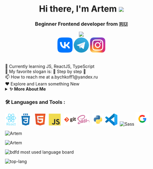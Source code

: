<h1 align="center">Hi there, I'm Artem
<img src="https://github.com/blackcater/blackcater/raw/main/images/Hi.gif" height="32"/></h1>
<h3 align="center">Beginner Frontend developer from   🇷🇺</h3>

<div id="header" align="center">
  <img src="https://media.giphy.com/media/M9gbBd9nbDrOTu1Mqx/giphy.gif" width="120"/>
</div>
<div id="badges" align="center">
  <a href="https://vk.com/frostray1"><img src="https://raw.githubusercontent.com/github/explore/b9118a25126aa8eb71413d5819c6c517aeb4d0bb/topics/vk/vk.png" width="50" height = "50"  alt="vk"/></a>
  <a href="https://t.me/frostray1"><img src="https://raw.githubusercontent.com/github/explore/80688e429a7d4ef2fca1e82350fe8e3517d3494d/topics/telegram/telegram.png" width="50" height = "50"  alt="vk"/></a>
  <a href="https://instagram.com/frostray"><img src="https://raw.githubusercontent.com/github/explore/06c46459e7947c8a25f72798af696d66e202ac39/topics/instagram/instagram.png" width="50" height = "50"  alt="vk"/></a>
  </div>
<br>
<br>

  <div id="life" align="left">
🔭 Currently learning JS, ReactJS, TypeScript <br>
🎯 My favorite slogan is: 👟 Step by step 👟<br>
📫 How to reach me at a.bychkoff1@yandex.ru<br>
 ❤️ Explore and Learn something New
</div>


<details >
  <summary><b>✨ More About Me</b></summary>
  <img src="https://cdn-icons-png.flaticon.com/512/3903/3903982.png" width="20" height = "20"  alt="ninja"/> &nbsp; Have a 1 dan black belt in taekwondo &nbsp; <img src="https://cdn-icons-png.flaticon.com/512/3903/3903538.png" width="20" height = "20"  alt="belt"/> <br>
  <img src="https://cdn-icons-png.flaticon.com/512/1286/1286621.png" width="20" height = "20"  alt="piano"/> &nbsp; Like to play the piano &nbsp; <img src="https://cdn-icons-png.flaticon.com/512/240/240337.png" width="20" height = "20"  alt="piano2"/> <br>
  <img src="https://cdn-icons-png.flaticon.com/512/3083/3083417.png" width="20" height = "20"  alt="ninja"/> &nbsp; Write music and produce tracks &nbsp; <img src="https://cdn-icons-png.flaticon.com/512/2829/2829075.png" width="20" height = "20"  alt="belt"/> <br>
</details>

### :hammer_and_wrench: Languages and Tools :

<div>
  
  <img src="https://github.com/devicons/devicon/blob/master/icons/react/react-original-wordmark.svg" title="React" alt="React" width="40" height="40"/>&nbsp;
  <img src="https://github.com/devicons/devicon/blob/master/icons/css3/css3-plain-wordmark.svg"  title="CSS3" alt="CSS" width="40" height="40"/>&nbsp;
  <img src="https://github.com/devicons/devicon/blob/master/icons/html5/html5-original.svg" title="HTML5" alt="HTML" width="40" height="40"/>&nbsp;
  <img src="https://github.com/devicons/devicon/blob/master/icons/javascript/javascript-original.svg" title="JavaScript" alt="JavaScript" width="40" height="40"/> &nbsp;
  <img src="https://github.com/devicons/devicon/blob/master/icons/git/git-original-wordmark.svg" title="Git" alt="Git" width="40" height="40"/>
  <img src="https://raw.githubusercontent.com/github/explore/80688e429a7d4ef2fca1e82350fe8e3517d3494d/topics/sass/sass.png" title="Sass" alt="Sass" width="40" height="40"/>&nbsp;
  <img src="https://raw.githubusercontent.com/github/explore/80688e429a7d4ef2fca1e82350fe8e3517d3494d/topics/python/python.png" title="Sass" alt="Sass" width="40" height="40"/>
  <img src="https://raw.githubusercontent.com/github/explore/bbd48b997e8d0bef63f676eca4da5e1f76487b56/topics/visual-studio-code/visual-studio-code.png" title="Sass" alt="Sass" width="40" height="40"/>&nbsp;
  <img src="https://cdn-icons-png.flaticon.com/512/1203/1203494.png" title="Sass" alt="Sass" width="40" height="40"/>
  <img src="https://raw.githubusercontent.com/github/explore/80688e429a7d4ef2fca1e82350fe8e3517d3494d/topics/google/google.png" title="Sass" alt="Sass" width="45" height="45"/>
  
  
  
    
  
  
  
</div>

<p align="left"> <img src=http://github-profile-summary-cards.vercel.app/api/cards/stats?username=frostray1&theme=github_dark alt=Artem Bychkov /> </p>
<p align="left"> <img src=http://github-profile-summary-cards.vercel.app/api/cards/repos-per-language?username=frostray1&theme=github_dark alt=Artem Bychkov /> </p>

<img height=160 alt="bdfd most used language board" src="https://github-readme-streak-stats.herokuapp.com/?user=frostray1&theme=react&border=61dafb&hide_border=true" />

![top-lang](https://github-readme-stats.vercel.app/api/top-langs/?username=frostray1&title_color=61dafb&text_color=ffffff&icon_color=61dafb&bg_color=20232a&langs_count=8&layout=compact&border_color=61dafb&hide_border=true)











